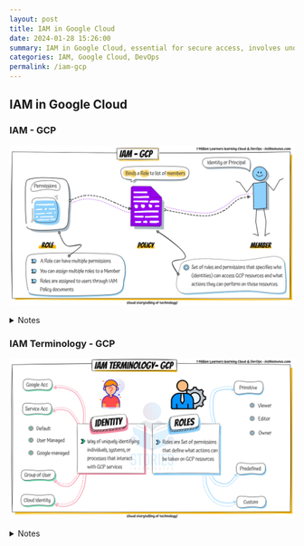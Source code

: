 ```yaml
---
layout: post
title: IAM in Google Cloud
date: 2024-01-28 15:26:00
summary: IAM in Google Cloud, essential for secure access, involves understanding IAM concepts and terminology in GCP. Ensures effective permission management for enhanced security.
categories: IAM, Google Cloud, DevOps
permalink: /iam-gcp
---
```


## IAM in Google Cloud

### IAM - GCP

![Image](/images/iam-gcp/IAM-gcp.gif "IAM - GCP")
<details>
    <summary>Notes</summary>
    <ul>
  <li><strong>Role:</strong>
    <ul>
      <li>&nbsp;&nbsp;&nbsp;&nbsp;Role can have multiple permissions</li>
      <li>&nbsp;&nbsp;&nbsp;&nbsp;You can assign multiple roles to a Member</li>
      <li>&nbsp;&nbsp;&nbsp;&nbsp;Roles are assigned to users through IAM Policy documents</li>
    </ul>
  </li>
  <li><strong>Policy:</strong>
    <ul>
      <li>&nbsp;&nbsp;&nbsp;&nbsp;Set of rules and permissions that specifies who (identities) can access GCP resources</li>
      <li>&nbsp;&nbsp;&nbsp;&nbsp;Specifies what actions they can perform on those resources</li>
    </ul>
  </li>
</ul>

</details>

### IAM Terminology - GCP

![Image](/images/iam-gcp/IAM-terminology.gif "IAM Terminology - GCP")
<details>
    <summary>Notes</summary>
<ul>
  <li><strong>Identity:</strong>
    <ul>
      <li>Way of uniquely identifying individuals, systems, or processes that interact with GCP services</li>
      <li>Google account</li>
      <li>Service account:
        <ul>
          <li>&nbsp;&nbsp;&nbsp;&nbsp;Default</li>
          <li>&nbsp;&nbsp;&nbsp;&nbsp;Google managed</li>
          <li>&nbsp;&nbsp;&nbsp;&nbsp;User managed</li>
        </ul>
      </li>
      <li>Group of users</li>
      <li>Cloud Identity</li>
    </ul>
  </li>
  <li><strong>Roles:</strong>
    <ul>
      <li>Set of permissions that define what actions can be taken on GCP resources</li>
      <li>Primitive roles:
        <ul>
          <li>&nbsp;&nbsp;&nbsp;&nbsp;Viewer</li>
          <li>&nbsp;&nbsp;&nbsp;&nbsp;Editor</li>
          <li>&nbsp;&nbsp;&nbsp;&nbsp;Owner</li>
        </ul>
      </li>
      <li>Predefined roles</li>
      <li>Custom roles</li>
    </ul>
  </li>
</ul>

</details>
